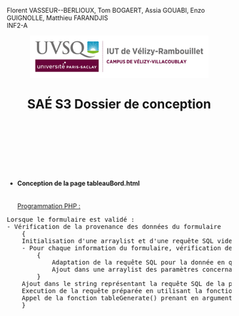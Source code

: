 Florent VASSEUR--BERLIOUX, Tom BOGAERT, Assia GOUABI, Enzo GUIGNOLLE, Matthieu FARANDJIS<br>
INF2-A

<div align="center">
<img height="95" width="400" src="/docs/img/IUT_Velizy_Villacoublay_logo_2020_ecran.png" title="logo uvsq vélizy"/>

# SAÉ S3  Dossier de conception
</div>

<br><br><br><br><br><br><br>

- <b>Conception de la page tableauBord.html</b><br>
<br><br>
<u>Programmation PHP :</u>
<pre>
Lorsque le formulaire est validé :
- Vérification de la provenance des données du formulaire
    {
    Initialisation d'une arraylist et d'une requête SQL vide (string)
    - Pour chaque information du formulaire, vérification de la non-nullité des données du formulaire
        {
            Adaptation de la requête SQL pour la donnée en question
            Ajout dans une arraylist des paramètres concernant la donnée en question
        }
    Ajout dans le string représentant la requête SQL de la projection n'incluant que des tickets non-fermés.
    Execution de la requête préparée en utilisant la fonction executeSQL() avec pour paramètre l'arraylist et le string.
    Appel de la fonction tableGenerate() prenant en argument l'execution de la fonction executeSQL
    }
</pre>
